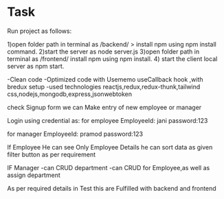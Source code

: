 # Task

Run project as follows:

1)open folder path in terminal as /backend/ > install npm using npm install command.
2)start the server as node server.js
3)open folder path in terminal as /frontend/ install npm using npm install. 4) start the client local server as npm start.

-Clean code
-Optimized code with Usememo useCallback hook ,with bredux setup
-used technologies reactjs,redux,redux-thunk,tailwind css,nodejs,mongodb,express,jsonwebtoken

check Signup form we can Make entry of new employee or manager

Login using credential as:
for employee
EmployeeId: jani
password:123

for manager
EmployeeId: pramod
password:123

If Employee He can see Only Employee Details
he can sort data as given filter button as per requirement

IF Manager
-can CRUD department
-can CRUD for Employee,as well as assign department

As per required details in Test this are Fulfilled with backend and frontend
